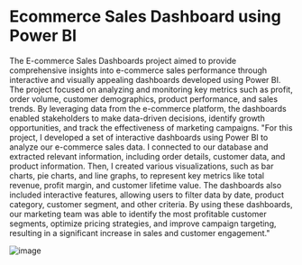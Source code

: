 # Ecommerce Sales Dashboard using Power BI

The E-commerce Sales Dashboards project aimed to provide comprehensive insights into e-commerce sales performance through interactive and visually appealing dashboards developed using Power BI. The project focused on analyzing and monitoring key metrics such as profit, order volume, customer demographics, product performance, and sales trends. By leveraging data from the e-commerce platform, the dashboards enabled stakeholders to make data-driven decisions, identify growth opportunities, and track the effectiveness of marketing campaigns. 
"For this project, I developed a set of interactive dashboards using Power BI to analyze our e-commerce sales data. I connected to our database and extracted relevant information, including order details, customer data, and product information. Then, I created various visualizations, such as bar charts, pie charts, and line graphs, to represent key metrics like total revenue, profit margin, and customer lifetime value. The dashboards also included interactive features, allowing users to filter data by date, product category, customer segment, and other criteria. By using these dashboards, our marketing team was able to identify the most profitable customer segments, optimize pricing strategies, and improve campaign targeting, resulting in a significant increase in sales and customer engagement." 

![image](https://github.com/Niktiru/Ecommerce-Sales-Dashboard-using-Power-BI/assets/109805535/67fb723d-020e-4650-90eb-cfe4c4146275)
